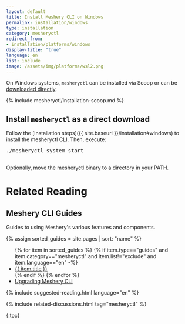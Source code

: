 ```yaml
---
layout: default
title: Install Meshery CLI on Windows
permalink: installation/windows
type: installation
category: mesheryctl
redirect_from:
- installation/platforms/windows
display-title: "true"
language: en
list: include
image: /assets/img/platforms/wsl2.png
---
```



On Windows systems, `mesheryctl` can be installed via Scoop or can be [downloaded directly](https://github.com/meshery/meshery/releases/latest).

{% include mesheryctl/installation-scoop.md %}

## Install `mesheryctl` as a direct download

Follow the [installation steps]({{ site.baseurl }}/installation#windows) to install the mesheryctl CLI. Then, execute:
<pre class="codeblock-pre">
<div class="codeblock"><div class="clipboardjs">./mesheryctl system start</div></div>
</pre>

Optionally, move the mesheryctl binary to a directory in your PATH.


<!-- Meshery server supports customizing authentication flow callback URL, which can be configured in the following way
  <pre class="codeblock-pre">
  <div class="codeblock"><div class="clipboardjs">MESHERY_SERVER_CALLBACK_URL=https://custom-host ./mesheryctl system start</div></div>
  </pre>

Type `yes` when prompted to choose to configure a file. To get started, choose Docker as your platform to deploy Meshery. -->

# Related Reading

## Meshery CLI Guides

Guides to using Meshery's various features and components.

{% assign sorted_guides = site.pages | sort: "name" %}

<ul>
  {% for item in sorted_guides %}
  {% if item.type=="guides" and item.category=="mesheryctl" and item.list!="exclude" and item.language=="en" -%}
    <li><a href="{{ site.baseurl }}{{ item.url }}">{{ item.title }}</a>
    </li>
    {% endif %}
  {% endfor %}
    <li><a href="{{ site.baseurl }}/guides/upgrade#upgrading-meshery-cli">Upgrading Meshery CLI</a></li>
</ul>

{% include suggested-reading.html language="en" %}

{% include related-discussions.html tag="mesheryctl" %}

{:toc}